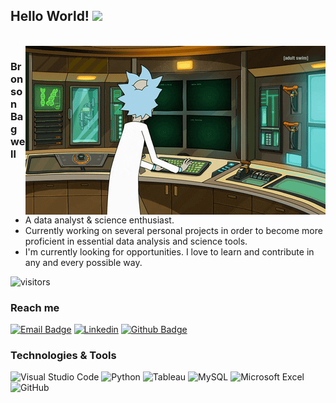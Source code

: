 ## Hello World! <img src="https://raw.githubusercontent.com/iampavangandhi/iampavangandhi/master/gifs/Hi.gif" width="30px"></h2>

<br />
<img align="right" alt="GIF" src="https://github.com/darshan-jain/darshan-jain/blob/master/rick.gif" />

### Bronson Bagwell 
- A data analyst & science enthusiast.
- Currently working on several personal projects in order to become more proficient in essential data analysis and science tools.
- I'm currently looking for opportunities. I love to learn and contribute in any and every possible way.

![visitors](https://visitor-badge.laobi.icu/badge?page_id=BronsonBagwell)

### Reach me

[![Email Badge](https://img.shields.io/badge/Gmail-D14836?style=for-the-badge&logo=gmail&logoColor=white)](mailto:Bronsonbwork@gmail.com)
[![Linkedin](https://img.shields.io/badge/LinkedIn-0077B5?style=for-the-badge&logo=linkedin&logoColor=white)](https://www.linkedin.com/in/bronson-bagwell-0318b5196/)
[![Github Badge](https://img.shields.io/badge/GitHub-100000?style=for-the-badge&logo=github&logoColor=white)](https://github.com/BronsonBagwell)

### Technologies & Tools

![Visual Studio Code](https://img.shields.io/badge/Visual_Studio_Code-0078D4?style=for-the-badge&logo=visual%20studio%20code&logoColor=white)
![Python](https://img.shields.io/badge/Python-3776AB?style=for-the-badge&logo=python&logoColor=white)
![Tableau](https://img.shields.io/badge/Tableau-E97627?style=for-the-badge&logo=Tableau&logoColor=white)
![MySQL](https://img.shields.io/badge/MySQL-00000F?style=for-the-badge&logo=mysql&logoColor=white)
![Microsoft Excel](https://img.shields.io/badge/Microsoft_Excel-217346?style=for-the-badge&logo=microsoft-excel&logoColor=white)
![GitHub](https://img.shields.io/badge/GitHub-100000?style=for-the-badge&logo=github&logoColor=white)
